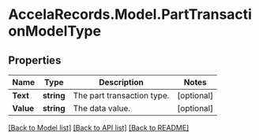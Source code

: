 # AccelaRecords.Model.PartTransactionModelType
## Properties

Name | Type | Description | Notes
------------ | ------------- | ------------- | -------------
**Text** | **string** | The part transaction type. | [optional] 
**Value** | **string** | The data value. | [optional] 

[[Back to Model list]](../README.md#documentation-for-models) [[Back to API list]](../README.md#documentation-for-api-endpoints) [[Back to README]](../README.md)

